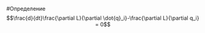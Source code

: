 #Определение
$$\frac{d}{dt}\frac{\partial L}{\partial \dot{q}_i}-\frac{\partial L}{\partial q_i} = 0$$